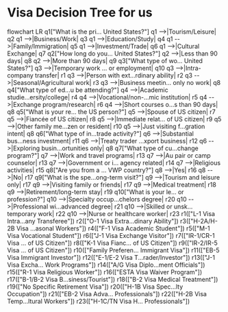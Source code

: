 # Visa Decision Tree for us

flowchart LR
    q1["What is the pri... United States?"]
    q1 -->|Tourism/Leisure| q2
    q1 -->|Business/Work| q3
    q1 -->|Education/Study| q4
    q1 -->|Family/Immigration| q5
    q1 -->|Investment/Trade| q6
    q1 -->|Cultural Exchange| q7
    q2["How long do you... United States?"]
    q2 -->|Less than 90 days| q8
    q2 -->|More than 90 days| q9
    q3["What type of wo... United States?"]
    q3 -->|Temporary work ... or employment| q10
    q3 -->|Intra-company transfer| r1
    q3 -->|Person with ext...rdinary ability| r2
    q3 -->|Seasonal/Agricultural work| r3
    q3 -->|Business meetin... only no work| q8
    q4["What type of ed...u be attending?"]
    q4 -->|Academic studie...ersity/college| r4
    q4 -->|Vocational/non-...mic institution| r5
    q4 -->|Exchange program/research| r6
    q4 -->|Short courses o...s than 90 days| q8
    q5["What is your re... the US person?"]
    q5 -->|Spouse of US citizen| r7
    q5 -->|Fiancée of US citizen| r8
    q5 -->|Immediate relat... of US citizen| r9
    q5 -->|Other family me...zen or resident| r10
    q5 -->|Just visiting f...gration intent| q8
    q6["What type of in...trade activity?"]
    q6 -->|Substantial bus...ness investment| r11
    q6 -->|Treaty trader ...xport business| r12
    q6 -->|Exploring busin...ortunities only| q8
    q7["What type of cu...change program?"]
    q7 -->|Work and travel programs| r13
    q7 -->|Au pair or camp counselor| r13
    q7 -->|Government or i... agency related| r14
    q7 -->|Religious activities| r15
    q8["Are you from a ... VWP country?"]
    q8 -->|Yes| r16
    q8 -->|No| r17
    q9["What is the spe...ong-term visit?"]
    q9 -->|Tourism and leisure only| r17
    q9 -->|Visiting family or friends| r17
    q9 -->|Medical treatment| r18
    q9 -->|Retirement/long-term stay| r19
    q10["What is your le... or profession?"]
    q10 -->|Specialty occup...chelors degree| r20
    q10 -->|Professional wi...advanced degree| r21
    q10 -->|Skilled or unsk... temporary work| r22
    q10 -->|Nurse or healthcare worker| r23
    r1(["L-1 Visa Intra...any Transferee"])
    r2(["O-1 Visa Extra...dinary Ability"])
    r3(["H-2A/H-2B Visa ...asonal Workers"])
    r4(["F-1 Visa Academic Student"])
    r5(["M-1 Visa Vocational Student"])
    r6(["J-1 Visa Exchange Visitor"])
    r7(["IR-1/CR-1 Visa ... of US Citizen"])
    r8(["K-1 Visa Fianc... of US Citizen"])
    r9(["IR-2/IR-5 Visa ... of US Citizen"])
    r10(["Family Preferen... Immigrant Visa"])
    r11(["EB-5 Visa Immigrant Investor"])
    r12(["E-1/E-2 Visa T...rader/Investor"])
    r13(["J-1 Visa Excha... Work Programs"])
    r14(["A/G Visa Diplo...ment Officials"])
    r15(["R-1 Visa Religious Worker"])
    r16(["ESTA Visa Waiver Program"])
    r17(["B-1/B-2 Visa B...siness/Tourist"])
    r18(["B-2 Visa Medical Treatment"])
    r19(["No Specific Retirement Visa"])
    r20(["H-1B Visa Spec...lty Occupation"])
    r21(["EB-2 Visa Adva... Professionals"])
    r22(["H-2B Visa Temp...ltural Workers"])
    r23(["H-1C/TN Visa H... Professionals"])

